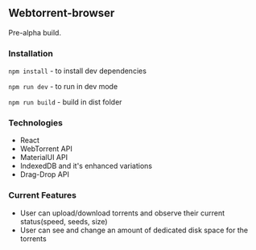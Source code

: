 ## Webtorrent-browser

Pre-alpha build.

### Installation

`npm install` - to install dev dependencies

`npm run dev` - to run in dev mode

`npm run build` - build in dist folder
    
### Technologies
* React
* WebTorrent API
* MaterialUI API
* IndexedDB and it's enhanced variations
* Drag-Drop API

### Current Features

* User can upload/download torrents and observe their current status(speed, seeds, size)
* User can see and change an amount of dedicated disk space for the torrents
